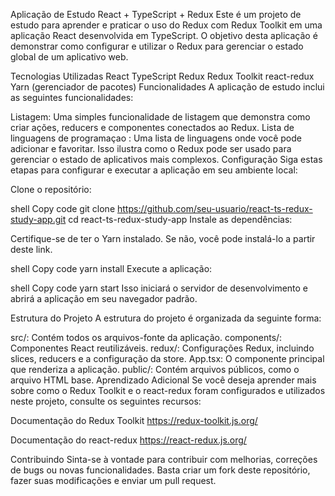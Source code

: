 Aplicação de Estudo React + TypeScript + Redux
Este é um projeto de estudo para aprender e praticar o uso do Redux com Redux Toolkit em uma aplicação React desenvolvida em TypeScript. O objetivo desta aplicação é demonstrar como configurar e utilizar o Redux para gerenciar o estado global de um aplicativo web.

Tecnologias Utilizadas
React
TypeScript
Redux
Redux Toolkit
react-redux
Yarn (gerenciador de pacotes)
Funcionalidades
A aplicação de estudo inclui as seguintes funcionalidades:

Listagem: Uma simples funcionalidade de listagem que demonstra como criar ações, reducers e componentes conectados ao Redux.
Lista de linguagens de programaçao : Uma lista de linguagens onde você pode adicionar e favoritar. Isso ilustra como o Redux pode ser usado para gerenciar o estado de aplicativos mais complexos.
Configuração
Siga estas etapas para configurar e executar a aplicação em seu ambiente local:

Clone o repositório:

shell
Copy code
git clone https://github.com/seu-usuario/react-ts-redux-study-app.git
cd react-ts-redux-study-app
Instale as dependências:

Certifique-se de ter o Yarn instalado. Se não, você pode instalá-lo a partir deste link.

shell
Copy code
yarn install
Execute a aplicação:

shell
Copy code
yarn start
Isso iniciará o servidor de desenvolvimento e abrirá a aplicação em seu navegador padrão.

Estrutura do Projeto
A estrutura do projeto é organizada da seguinte forma:

src/: Contém todos os arquivos-fonte da aplicação.
components/: Componentes React reutilizáveis.
redux/: Configurações Redux, incluindo slices, reducers e a configuração da store.
App.tsx: O componente principal que renderiza a aplicação.
public/: Contém arquivos públicos, como o arquivo HTML base.
Aprendizado Adicional
Se você deseja aprender mais sobre como o Redux Toolkit e o react-redux foram configurados e utilizados neste projeto, consulte os seguintes recursos:

Documentação do Redux Toolkit
https://redux-toolkit.js.org/

Documentação do react-redux
https://react-redux.js.org/

Contribuindo
Sinta-se à vontade para contribuir com melhorias, correções de bugs ou novas funcionalidades. Basta criar um fork deste repositório, fazer suas modificações e enviar um pull request.

